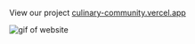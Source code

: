 View our project [culinary-community.vercel.app](https://culinary-community.vercel.app/)

![gif of website]([https://media.giphy.com/media/v1.Y2lkPTc5MGI3NjExZ2Z5aXR6MXF6bXk4cjZpYnE4bHlhemNxbm52dDQ5MHYyc2wzZDhsaCZlcD12MV9pbnRlcm5hbF9naWZfYnlfaWQmY3Q9Zw/D4cTmot25dAiEhjO7L/giphy.gif](https://media.giphy.com/media/v1.Y2lkPTc5MGI3NjExZ2Z5aXR6MXF6bXk4cjZpYnE4bHlhemNxbm52dDQ5MHYyc2wzZDhsaCZlcD12MV9pbnRlcm5hbF9naWZfYnlfaWQmY3Q9Zw/D4cTmot25dAiEhjO7L/giphy.gif)https://media.giphy.com/media/v1.Y2lkPTc5MGI3NjExZ2Z5aXR6MXF6bXk4cjZpYnE4bHlhemNxbm52dDQ5MHYyc2wzZDhsaCZlcD12MV9pbnRlcm5hbF9naWZfYnlfaWQmY3Q9Zw/D4cTmot25dAiEhjO7L/giphy.gif)
